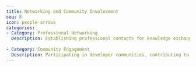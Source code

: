 ```yaml
---
title: Networking and Community Involvement
seq: 8
icon: people-arrows
categories:
- Category: Professional Networking
  Description: Establishing professional contacts for knowledge exchange and opportunities.
  
- Category: Community Engagement
  Description: Participating in developer communities, contributing to open-source projects, and attending conferences actively.
---
```


